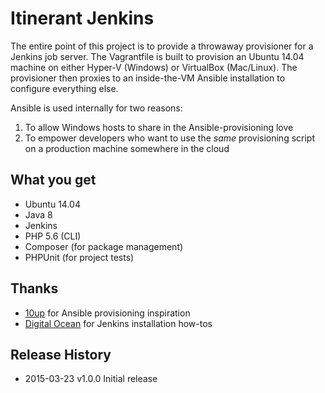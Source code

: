 Itinerant Jenkins
=================

The entire point of this project is to provide a throwaway provisioner for a Jenkins job server. The Vagrantfile is built to provision an Ubuntu 14.04 machine on either Hyper-V (Windows) or VirtualBox (Mac/Linux). The provisioner then proxies to an inside-the-VM Ansible installation to configure everything else.

Ansible is used internally for two reasons:
1. To allow Windows hosts to share in the Ansible-provisioning love
1. To empower developers who want to use the _same_ provisioning script on a production machine somewhere in the cloud

## What you get

- Ubuntu 14.04
- Java 8
- Jenkins
- PHP 5.6 (CLI)
- Composer (for package management)
- PHPUnit (for project tests)

## Thanks

- [10up](http://10up.com) for Ansible provisioning inspiration
- [Digital Ocean](https://www.digitalocean.com) for Jenkins installation how-tos

## Release History

 * 2015-03-23   v1.0.0  Initial release